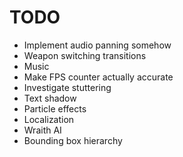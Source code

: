 # TODO
- Implement audio panning somehow
- Weapon switching transitions
- Music
- Make FPS counter actually accurate
- Investigate stuttering
- Text shadow
- Particle effects
- Localization
- Wraith AI
- Bounding box hierarchy
